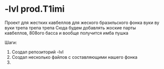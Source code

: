 # -lvl prod.T1imi
Проект для жестких кавбеллов для жеского бразильского фонка вуки ву вуки трепа трепа трепа
Сюда будем добавлять жоские парты кавбеллов, 808ого басса и вообще получится имба пушка

Шаги:
1) Создал репозиторий -lvl
2) Создал несколько файлов с составляющими нашего фонка
3) 
